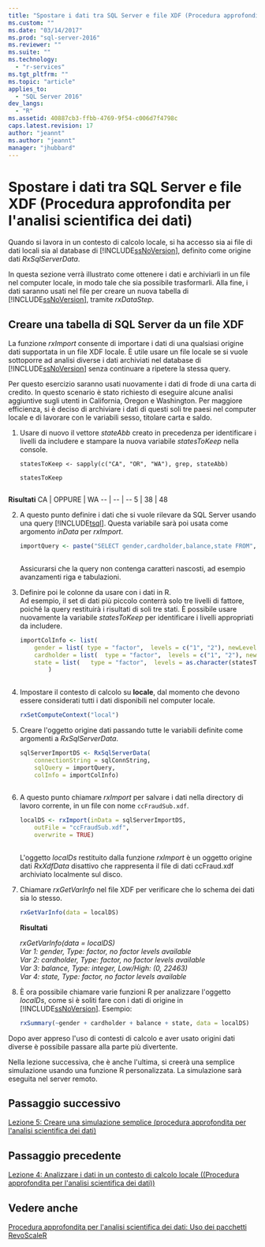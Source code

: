 ```yaml
---
title: "Spostare i dati tra SQL Server e file XDF (Procedura approfondita per l&#39;analisi scientifica dei dati) | Microsoft Docs"
ms.custom: ""
ms.date: "03/14/2017"
ms.prod: "sql-server-2016"
ms.reviewer: ""
ms.suite: ""
ms.technology: 
  - "r-services"
ms.tgt_pltfrm: ""
ms.topic: "article"
applies_to: 
  - "SQL Server 2016"
dev_langs: 
  - "R"
ms.assetid: 40887cb3-ffbb-4769-9f54-c006d7f4798c
caps.latest.revision: 17
author: "jeannt"
ms.author: "jeannt"
manager: "jhubbard"
---
```

# Spostare i dati tra SQL Server e file XDF (Procedura approfondita per l&#39;analisi scientifica dei dati)
Quando si lavora in un contesto di calcolo locale, si ha accesso sia ai file di dati locali sia al database di [!INCLUDE[ssNoVersion](../../includes/ssnoversion-md.md)], definito come origine dati *RxSqlServerData*.  
  
In questa sezione verrà illustrato come ottenere i dati e archiviarli in un file nel computer locale, in modo tale che sia possibile trasformarli. Alla fine, i dati saranno usati nel file per creare un nuova tabella di [!INCLUDE[ssNoVersion](../../includes/ssnoversion-md.md)], tramite *rxDataStep*.  
  
## Creare una tabella di SQL Server da un file XDF  

La funzione *rxImport* consente di importare i dati di una qualsiasi origine dati supportata in un file XDF locale. È utile usare un file locale se si vuole sottoporre ad analisi diverse i dati archiviati nel database di [!INCLUDE[ssNoVersion](../../includes/ssnoversion-md.md)] senza continuare a ripetere la stessa query.  
  
Per questo esercizio saranno usati nuovamente i dati di frode di una carta di credito. In questo scenario è stato richiesto di eseguire alcune analisi aggiuntive sugli utenti in California, Oregon e Washington. Per maggiore efficienza, si è deciso di archiviare i dati di questi soli tre paesi nel computer locale e di lavorare con le variabili sesso, titolare carta e saldo.  
  
1.  Usare di nuovo il vettore *stateAbb* creato in precedenza per identificare i livelli da includere e stampare la nuova variabile *statesToKeep* nella console.  
  
    ```  
    statesToKeep <- sapply(c("CA", "OR", "WA"), grep, stateAbb)   
  
    statesToKeep  
  
    ```  
 **Risultati**
CA |  OPPURE  | WA 
-- | -- | --
 5 |  38  | 48 
  
2.  A questo punto definire i dati che si vuole rilevare da SQL Server usando una query [!INCLUDE[tsql](../../includes/tsql-md.md)].  Questa variabile sarà poi usata come argomento *inData* per *rxImport*.  
  
    ```R  
    importQuery <- paste("SELECT gender,cardholder,balance,state FROM",  sqlFraudTable,  "WHERE (state = 5 OR state = 38 OR state = 48)")  
  
    ```  
  
    Assicurarsi che la query non contenga caratteri nascosti, ad esempio avanzamenti riga e tabulazioni.  
  
3.  Definire poi le colonne da usare con i dati in R.  
  Ad esempio, il set di dati più piccolo conterrà solo tre livelli di fattore, poiché la query restituirà i risultati di soli tre stati.  È possibile usare nuovamente la variabile *statesToKeep* per identificare i livelli appropriati da includere.  
  
    ```R  
    importColInfo <- list(   
        gender = list( type = "factor",  levels = c("1", "2"), newLevels = c("Male", "Female")),       
        cardholder = list(  type = "factor",  levels = c("1", "2"), newLevels = c("Principal", "Secondary")),     
        state = list(   type = "factor",  levels = as.character(statesToKeep), newLevels = names(statesToKeep))   
            )  
  
    ```  
  
4.  Impostare il contesto di calcolo su **locale**, dal momento che devono essere considerati tutti i dati disponibili nel computer locale.  
  
    ```R  
    rxSetComputeContext("local")   
    ```  
  
5.  Creare l'oggetto origine dati passando tutte le variabili definite come argomenti a *RxSqlServerData*.  
  
    ```R  
    sqlServerImportDS <- RxSqlServerData(  
        connectionString = sqlConnString,   
        sqlQuery = importQuery,   
        colInfo = importColInfo)  
  
    ```  
  
6.  A questo punto chiamare *rxImport* per salvare i dati nella directory di lavoro corrente, in un file con nome `ccFraudSub.xdf`.  
  
    ```R  
    localDS <- rxImport(inData = sqlServerImportDS,   
        outFile = "ccFraudSub.xdf",    
        overwrite = TRUE)  
  
    ```  
  
    L'oggetto *localDs* restituito dalla funzione *rxImport* è un oggetto origine dati *RxXdfData* disattivo che rappresenta il file di dati ccFraud.xdf archiviato localmente sul disco.  
  
7.  Chiamare *rxGetVarInfo* nel file XDF per verificare che lo schema dei dati sia lo stesso.  
  
    ```R  
    rxGetVarInfo(data = localDS)   
    ```  
    **Risultati**
    
    *rxGetVarInfo(data = localDS)*    
    *Var 1: gender, Type: factor, no factor levels available*    
    *Var 2: cardholder, Type: factor, no factor levels available*    
    *Var 3: balance, Type: integer, Low/High: (0, 22463)*    
    *Var 4: state, Type: factor, no factor levels available*
  
8.  È ora possibile chiamare varie funzioni R per analizzare l'oggetto *localDs*, come si è soliti fare con i dati di origine in [!INCLUDE[ssNoVersion](../../includes/ssnoversion-md.md)]. Esempio:  
  
    ```R  
    rxSummary(~gender + cardholder + balance + state, data = localDS)    
    ```  
  
Dopo aver appreso l'uso di contesti di calcolo e aver usato origini dati diverse è possibile passare alla parte più divertente.  
  
Nella lezione successiva, che è anche l'ultima, si creerà una semplice simulazione usando una funzione R personalizzata. La simulazione sarà eseguita nel server remoto.  
  
## Passaggio successivo  
[Lezione 5: Creare una simulazione semplice &#40;procedura approfondita per l'analisi scientifica dei dati&#41;](../../advanced-analytics/r-services/lesson-5-create-a-simple-simulation-data-science-deep-dive.md)  
  
## Passaggio precedente  
[Lezione 4: Analizzare i dati in un contesto di calcolo locale &#40;(Procedura approfondita per l'analisi scientifica dei dati)&#41;](../../advanced-analytics/r-services/lesson-4-analyze-data-in-local-compute-context-data-science-deep-dive.md)  
  
## Vedere anche  
[Procedura approfondita per l'analisi scientifica dei dati: Uso dei pacchetti RevoScaleR](../../advanced-analytics/r-services/data-science-deep-dive-using-the-revoscaler-packages.md)  
  
  
  
